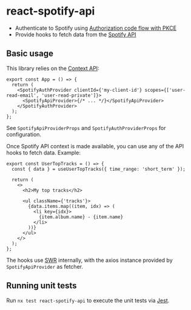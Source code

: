# react-spotify-api

- Authenticate to Spotify using [Authorization code flow with PKCE](https://developer.spotify.com/documentation/general/guides/authorization-guide/#authorization-code-flow-with-proof-key-for-code-exchange-pkce)
- Provide hooks to fetch data from the [Spotify API](https://developer.spotify.com/documentation/web-api/reference/)

## Basic usage

This library relies on the [Context API](https://reactjs.org/docs/context.html):

```tsx
export const App = () => {
  return (
    <SpotifyAuthProvider clientId={'my-client-id'} scopes={['user-read-email', 'user-read-private']}>
      <SpotifyApiProvider>{/* ... */}</SpotifyApiProvider>
    </SpotifyAuthProvider>
  );
};
```

See `SpotifyApiProviderProps` and `SpotifyAuthProviderProps` for configuration.

Once Spotify API context is made available, you can use any of the API hooks to fetch data. Example:

```tsx
export const UserTopTracks = () => {
  const { data } = useUserTopTracks({ time_range: 'short_term' });

  return (
    <>
      <h2>My top tracks</h2>

      <ul className={'tracks'}>
        {data.items.map((item, idx) => (
          <li key={idx}>
            {item.album.name} - {item.name}
          </li>
        ))}
      </ul>
    </>
  );
};
```

The hooks use [SWR](https://github.com/vercel/swr) internally, with the axios instance provided by `SpotifyApiProvider` as fetcher.

## Running unit tests

Run `nx test react-spotify-api` to execute the unit tests via [Jest](https://jestjs.io).
